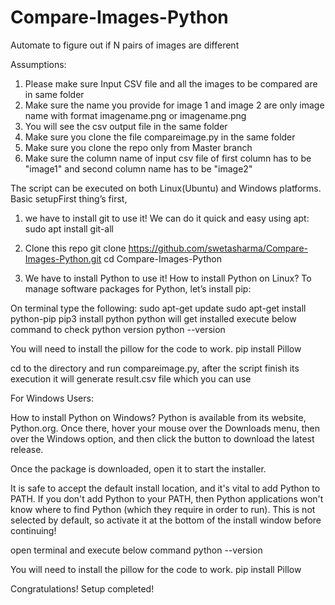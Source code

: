 # Compare-Images-Python
Automate to figure out if N pairs of images are different

Assumptions:
1. Please make sure Input CSV file and all the images to be compared are in same folder
2. Make sure the name you provide for image 1 and image 2 are only image name with format imagename.png or imagename.png
3. You will see the csv output file in the same folder
4. Make sure you clone the file compareimage.py in the same folder
5. Make sure you clone the repo only from Master branch
6. Make sure the column name of input csv file of first column has to be "image1" and second column name has to be "image2"

The script can be executed on both Linux(Ubuntu) and Windows platforms.
Basic setupFirst thing’s first,
1. we have to install git to use it! We can do it quick and easy using apt:
sudo apt install git-all

1. Clone this repo
git clone https://github.com/swetasharma/Compare-Images-Python.git
cd Compare-Images-Python

2. We have to install Python to use it!
How to install Python on Linux?
To manage software packages for Python, let’s install pip:

On terminal type the following:
sudo apt-get update
sudo apt-get install python-pip
pip3 install python
python will get installed
execute below command to check python version
python --version 

You will need to install the pillow for the code to work.
pip install Pillow

cd to the directory and run compareimage.py, after the script finish its execution it will generate result.csv file which you can use 


For Windows Users:

How to install Python on Windows?
Python is available from its website, Python.org. Once there, hover your mouse over the Downloads menu, then over the Windows option, and then click the button to download the latest release.

Once the package is downloaded, open it to start the installer.

It is safe to accept the default install location, and it's vital to add Python to PATH. If you don't add Python to your PATH, then Python applications won't know where to find Python (which they require in order to run). This is not selected by default, so activate it at the bottom of the install window before continuing!

open terminal and execute below command
python --version

You will need to install the pillow for the code to work.
pip install Pillow

Congratulations! Setup completed!
